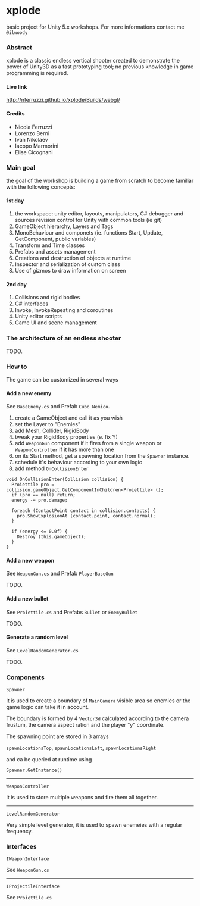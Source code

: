 # xplode
basic project for Unity 5.x workshops.
For more informations contact me `@ilwoody`

### Abstract
xplode is a classic endless vertical shooter created to demonstrate the power of Unity3D as a fast prototyping tool; no previous knowledge in game programming is required.

#### Live link

http://nferruzzi.github.io/xplode/Builds/webgl/

#### Credits

- Nicola Ferruzzi
- Lorenzo Berni
- Ivan Nikolaev
- Iacopo Marmorini
- Elise Cicognani

### Main goal

the goal of the workshop is building a game from scratch to become familiar with the following concepts:

#### 1st day
1. the workspace: unity editor, layouts, manipulators, C# debugger and sources revision control for Unity with common tools (ie git)
1. GameObject hierarchy, Layers and Tags
1. MonoBehaviour and componets (ie. functions Start, Update, GetComponent, public variables)
1. Transform and Time classes
1. Prefabs and assets management
1. Creations and destruction of objects at runtime
1. Inspector and serialization of custom class
1. Use of gizmos to draw information on screen

#### 2nd day
1. Collisions and rigid bodies
1. C# interfaces
1. Invoke, InvokeRepeating and coroutines
1. Unity editor scripts
1. Game UI and scene management

### The architecture of an endless shooter

TODO.

### How to

The game can be customized in several ways

#### Add a new enemy

See `BaseEnemy.cs` and Prefab `Cubo Nemico`.

1. create a GameObject and call it as you wish
1. set the Layer to "Enemies"
1. add Mesh, Collider, RigidBody
1. tweak your RigidBody properties (e. fix Y)
1. add `WeaponGun` component if it fires from a single weapon or `WeaponController` if it has more than one
1. on its Start method, get a spawning location from the `Spawner` instance.
1. schedule it's behaviour according to your own logic
1. add method `OnCollisionEnter`

```Unity3D
void OnCollisionEnter(Collision collision) {
  Proiettile pro = collision.gameObject.GetComponentInChildren<Proiettile> ();
  if (pro == null) return;
  energy -= pro.damage;

  foreach (ContactPoint contact in collision.contacts) {
    pro.ShowExplosionAt (contact.point, contact.normal);
  }

  if (energy <= 0.0f) {
    Destroy (this.gameObject);
  }
}
```

#### Add a new weapon
See `WeaponGun.cs` and Prefab `PlayerBaseGun`

TODO.

#### Add a new bullet
See `Proiettile.cs` and Prefabs `Bullet` or `EnemyBullet`

TODO.

#### Generate a random level
See `LevelRandomGenerator.cs`

TODO.

### Components

```
Spawner
```

It is used to create a boundary of `MainCamera` visible area so enemies or the game logic can take it in account.

The boundary is formed by 4 `Vector3d`  calculated according to the camera frustum, the camera aspect ration and the player "y" coordinate.

The spawning point are stored in 3 arrays

`spawnLocationsTop`, `spawnLocationsLeft`, `spawnLocationsRight`

and ca be queried at runtime using

`Spawner.GetInstance()`

---

```
WeaponController
```

It is used to store multiple weapons and fire them all together.

---

```
LevelRandomGenerator
```

Very simple level generator, it is used to spawn enemeies with a regular frequency.

### Interfaces

```
IWeaponInterface
```
See `WeaponGun.cs`

---
```
IProjectileInterface
```
See `Proiettile.cs`
